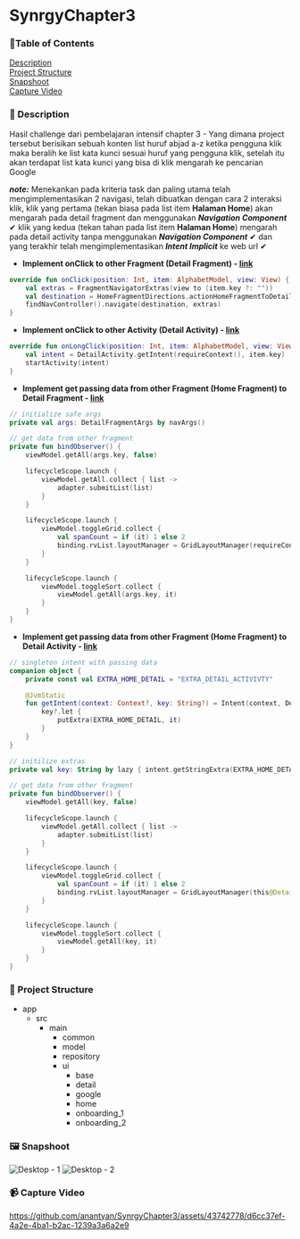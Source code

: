 # SynrgyChapter3

### 🚩Table of Contents
[Description](https://github.com/anantyan/SynrgyChapter3#-description)<br>
[Project Structure](https://github.com/anantyan/SynrgyChapter3#-project-structure)<br>
[Snapshoot](https://github.com/anantyan/SynrgyChapter3#%EF%B8%8F-snapshoot)<br>
[Capture Video](https://github.com/anantyan/SynrgyChapter3#-capture-video)

### 📌 Description
Hasil challenge dari pembelajaran intensif chapter 3 - Yang dimana project tersebut berisikan sebuah konten list huruf abjad a-z ketika pengguna klik maka beralih ke list kata kunci sesuai huruf yang pengguna klik, setelah itu akan terdapat list kata kunci yang bisa di klik mengarah ke pencarian Google

***note:*** Menekankan pada kriteria task dan paling utama telah mengimplementasikan 2 navigasi, telah dibuatkan dengan cara 2 interaksi klik, klik yang pertama (tekan biasa pada list item **Halaman Home**) akan mengarah pada detail fragment dan menggunakan ***Navigation Component*** ✔ klik yang kedua (tekan tahan pada list item **Halaman Home**) mengarah pada detail activity tanpa menggunakan ***Navigation Component*** ✔ dan yang terakhir telah mengimplementasikan _**Intent Implicit**_ ke web url ✔

- **Implement onClick to other Fragment (Detail Fragment) - [link](https://github.com/anantyan/SynrgyChapter3/blob/e85303b03143eea425732d6ac15a33b153385d0a/app/src/main/java/id/anantyan/challengechapter3/ui/home/HomeFragment.kt#L101-L105)**
```kotlin
override fun onClick(position: Int, item: AlphabetModel, view: View) {
    val extras = FragmentNavigatorExtras(view to (item.key ?: ""))
    val destination = HomeFragmentDirections.actionHomeFragmentToDetailFragment(item.key)
    findNavController().navigate(destination, extras)
}
```

- **Implement onClick to other Activity (Detail Activity) - [link](https://github.com/anantyan/SynrgyChapter3/blob/e85303b03143eea425732d6ac15a33b153385d0a/app/src/main/java/id/anantyan/challengechapter3/ui/home/HomeFragment.kt#L107-L110)**
```kotlin
override fun onLongClick(position: Int, item: AlphabetModel, view: View) {
    val intent = DetailActivity.getIntent(requireContext(), item.key)
    startActivity(intent)
}
```

- **Implement get passing data from other Fragment (Home Fragment) to Detail Fragment - [link](https://github.com/anantyan/SynrgyChapter3/blob/e85303b03143eea425732d6ac15a33b153385d0a/app/src/main/java/id/anantyan/challengechapter3/ui/detail/DetailFragment.kt#L57-L78)**
```kotlin
// initialize safe args
private val args: DetailFragmentArgs by navArgs()

// get data from other fragment
private fun bindObserver() {
    viewModel.getAll(args.key, false)

    lifecycleScope.launch {
        viewModel.getAll.collect { list ->
            adapter.submitList(list)
        }
    }

    lifecycleScope.launch {
        viewModel.toggleGrid.collect {
            val spanCount = if (it) 1 else 2
            binding.rvList.layoutManager = GridLayoutManager(requireContext(), spanCount)
        }
    }

    lifecycleScope.launch {
        viewModel.toggleSort.collect {
            viewModel.getAll(args.key, it)
        }
    }
}
```

- **Implement get passing data from other Fragment (Home Fragment) to Detail Activity - [link](https://github.com/anantyan/SynrgyChapter3/blob/e85303b03143eea425732d6ac15a33b153385d0a/app/src/main/java/id/anantyan/challengechapter3/ui/detail/DetailActivity.kt#L40-L61)**
```kotlin
// singleton intent with passing data
companion object {
    private const val EXTRA_HOME_DETAIL = "EXTRA_DETAIL_ACTIVIVTY"

    @JvmStatic
    fun getIntent(context: Context?, key: String?) = Intent(context, DetailActivity::class.java).apply {
        key?.let {
            putExtra(EXTRA_HOME_DETAIL, it)
        }
    }
}

// initilize extras
private val key: String by lazy { intent.getStringExtra(EXTRA_HOME_DETAIL) ?: "" }

// get data from other fragment
private fun bindObserver() {
    viewModel.getAll(key, false)

    lifecycleScope.launch {
        viewModel.getAll.collect { list ->
            adapter.submitList(list)
        }
    }

    lifecycleScope.launch {
        viewModel.toggleGrid.collect {
            val spanCount = if (it) 1 else 2
            binding.rvList.layoutManager = GridLayoutManager(this@DetailActivity, spanCount)
        }
    }

    lifecycleScope.launch {
        viewModel.toggleSort.collect {
            viewModel.getAll(key, it)
        }
    }
}
```

### 👣 Project Structure
- app
    - src
        - main
            - common
            - model
            - repository
            - ui
                - base
                - detail
                - google
                - home
                - onboarding_1
                - onboarding_2

### 🖼️ Snapshoot
![Desktop - 1](https://github.com/anantyan/SynrgyChapter3/assets/43742778/42a6f601-20f9-44f6-a587-eed8ec7a81f7)
![Desktop - 2](https://github.com/anantyan/SynrgyChapter3/assets/43742778/02b406a0-dbbe-424f-ad97-47bd619c885d)

### 📹 Capture Video
https://github.com/anantyan/SynrgyChapter3/assets/43742778/d6cc37ef-4a2e-4ba1-b2ac-1239a3a6a2e9
